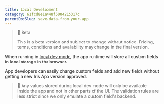 ```yaml
---
title: Local Development
category: 61fcd8e1a448f5004215317c
parentDocSlug: save-data-from-your-app
---
```


> 🚧 Beta
> 
> This is a beta version and subject to change without notice. Pricing, terms, conditions and availability may change in the final version.

When running in [local dev mode](running-the-iris-app-sdk#5-the-trackunit-manager-developer-server-iris-app-developer-portal-screen-will-appear), the app runtime will store all custom fields in local storage in the browser.

App developers can easily change custom fields and add new fields without getting a new Iris App version approved.

> 📌 Any values stored during local dev mode will only be available inside the app and not in other parts of the UI. The validation rules are less strict since we only emulate a custom field's backend.
